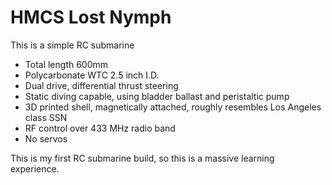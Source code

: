 HMCS Lost Nymph
===============

This is a simple RC submarine

 * Total length 600mm
 * Polycarbonate WTC 2.5 inch I.D.
 * Dual drive, differential thrust steering
 * Static diving capable, using bladder ballast and peristaltic pump
 * 3D printed shell, magnetically attached, roughly resembles Los Angeles class SSN
 * RF control over 433 MHz radio band
 * No servos

This is my first RC submarine build, so this is a massive learning experience.
